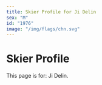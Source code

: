 ```yaml
---
title: Skier Profile for Ji Delin
sex: "M"
id: "1976"
image: "/img/flags/chn.svg" 
---
```


# Skier Profile

This page is for: Ji Delin.
    
